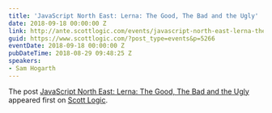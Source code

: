 ```yaml
---
title: 'JavaScript North East: Lerna: The Good, The Bad and the Ugly'
date: 2018-09-18 00:00:00 Z
link: http://ante.scottlogic.com/events/javascript-north-east-lerna-the-good-the-bad-and-the-ugly/
guid: https://www.scottlogic.com/?post_type=events&p=5266
eventDate: 2018-09-18 00:00:00 Z
pubDateTime: 2018-08-29 09:48:25 Z
speakers:
- Sam Hogarth
---
```


<p>The post <a rel="nofollow" href="http://ante.scottlogic.com/events/javascript-north-east-lerna-the-good-the-bad-and-the-ugly/">JavaScript North East: Lerna: The Good, The Bad and the Ugly</a> appeared first on <a rel="nofollow" href="http://ante.scottlogic.com">Scott Logic</a>.</p>